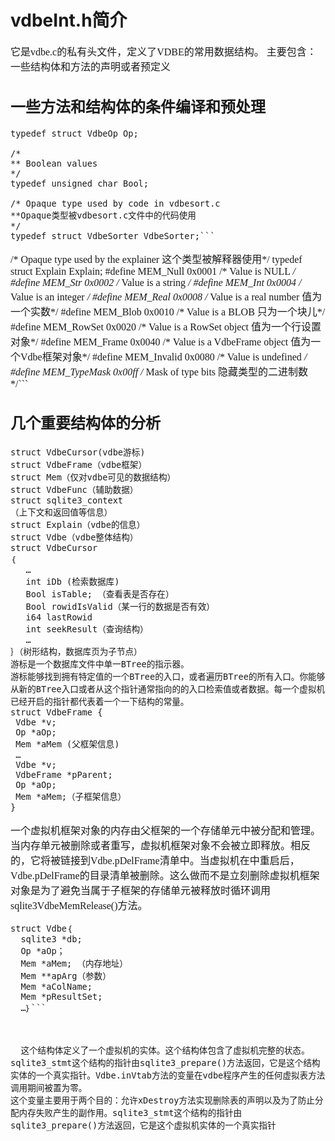 # vdbeInt.h简介
<font face="微软雅黑" size="3px">

它是vdbe.c的私有头文件，定义了VDBE的常用数据结构。
主要包含：一些结构体和方法的声明或者预定义
## 一些方法和结构体的条件编译和预处理
```
typedef struct VdbeOp Op;

/*
** Boolean values
*/
typedef unsigned char Bool;

/* Opaque type used by code in vdbesort.c
**Opaque类型被vdbesort.c文件中的代码使用
*/
typedef struct VdbeSorter VdbeSorter;```

```

/* Opaque type used by the explainer 这个类型被解释器使用*/
typedef struct Explain Explain;
#define MEM_Null      0x0001   /* Value is NULL */
#define MEM_Str       0x0002   /* Value is a string */
#define MEM_Int       0x0004   /* Value is an integer */
#define MEM_Real      0x0008   /* Value is a real number 值为一个实数*/
#define MEM_Blob      0x0010   /* Value is a BLOB 只为一个块儿*/
#define MEM_RowSet    0x0020   /* Value is a RowSet object 值为一个行设置对象*/
#define MEM_Frame     0x0040   /* Value is a VdbeFrame object 值为一个Vdbe框架对象*/
#define MEM_Invalid   0x0080   /* Value is undefined */
#define MEM_TypeMask  0x00ff   /* Mask of type bits 隐藏类型的二进制数*/```

## 几个重要结构体的分析
```
struct VdbeCursor(vdbe游标)
struct VdbeFrame（vdbe框架）
struct Mem（仅对vdbe可见的数据结构）
struct VdbeFunc（辅助数据）
struct sqlite3_context
（上下文和返回值等信息）
struct Explain（vdbe的信息）
struct Vdbe（vdbe整体结构）
struct VdbeCursor
｛
   …
   int iDb (检索数据库)
   Bool isTable; （查看表是否存在）
   Bool rowidIsValid（某一行的数据是否有效）
   i64 lastRowid
   int seekResult（查询结构）
   …
｝（树形结构，数据库页为子节点）
游标是一个数据库文件中单一BTree的指示器。
游标能够找到拥有特定值的一个BTree的入口，或者遍历BTree的所有入口。你能够从新的BTree入口或者从这个指针通常指向的的入口检索值或者数据。每一个虚拟机已经开启的指针都代表着一个一下结构的常量。
struct VdbeFrame {
 Vdbe *v;
 Op *aOp;
 Mem *aMem (父框架信息)
 …
 Vdbe *v;
 VdbeFrame *pParent;
 Op *aOp;
 Mem *aMem;（子框架信息）
}
```
一个虚拟机框架对象的内存由父框架的一个存储单元中被分配和管理。当内存单元被删除或者重写，虚拟机框架对象不会被立即释放。相反的，它将被链接到Vdbe.pDelFrame清单中。当虚拟机在中重启后，Vdbe.pDelFrame的目录清单被删除。这么做而不是立刻删除虚拟机框架对象是为了避免当属于子框架的存储单元被释放时循环调用sqlite3VdbeMemRelease()方法。


```
struct Vdbe｛
  sqlite3 *db;
  Op *aOp；
  Mem *aMem; （内存地址）
  Mem **apArg（参数）
  Mem *aColName;
  Mem *pResultSet;
  …｝```



  这个结构体定义了一个虚拟机的实体。这个结构体包含了虚拟机完整的状态。
sqlite3_stmt这个结构的指针由sqlite3_prepare()方法返回，它是这个结构实体的一个真实指针。Vdbe.inVtab方法的变量在vdbe程序产生的任何虚拟表方法调用期间被置为零。
这个变量主要用于两个目的：允许xDestroy方法实现删除表的声明以及为了防止分配内存失败产生的副作用。sqlite3_stmt这个结构的指针由sqlite3_prepare()方法返回，它是这个虚拟机实体的一个真实指针









